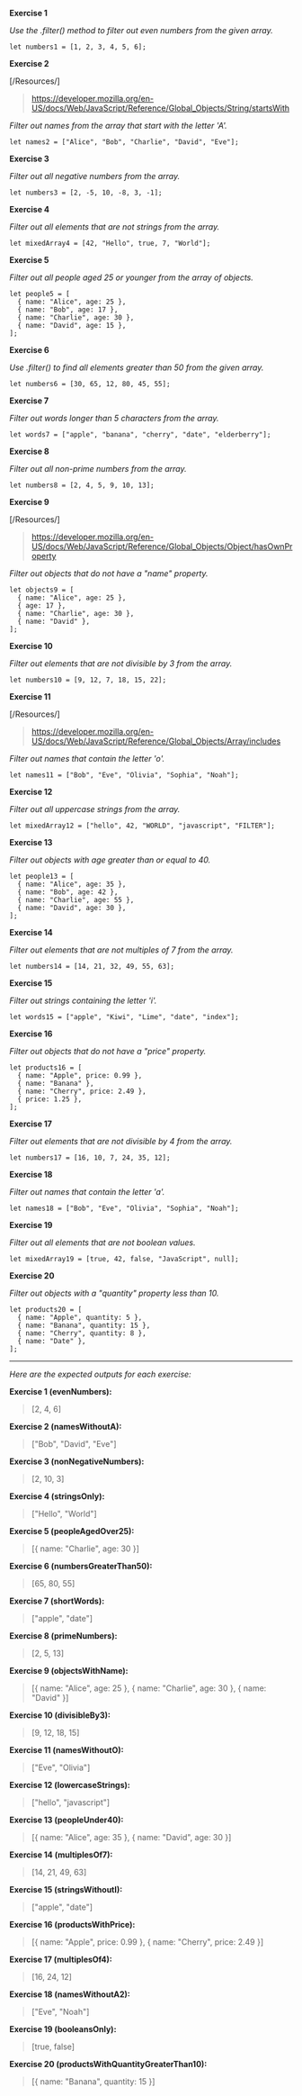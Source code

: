 **Exercise 1**

*Use the .filter() method to filter out even numbers from the given array.*

```
let numbers1 = [1, 2, 3, 4, 5, 6];
```

**Exercise 2**

[/Resources/]

> https://developer.mozilla.org/en-US/docs/Web/JavaScript/Reference/Global_Objects/String/startsWith

*Filter out names from the array that start with the letter 'A'.*
```
let names2 = ["Alice", "Bob", "Charlie", "David", "Eve"];
```

**Exercise 3**

*Filter out all negative numbers from the array.*

```
let numbers3 = [2, -5, 10, -8, 3, -1];
```

**Exercise 4**

*Filter out all elements that are not strings from the array.*

```
let mixedArray4 = [42, "Hello", true, 7, "World"];
```

**Exercise 5**

*Filter out all people aged 25 or younger from the array of objects.*

```
let people5 = [
  { name: "Alice", age: 25 },
  { name: "Bob", age: 17 },
  { name: "Charlie", age: 30 },
  { name: "David", age: 15 },
];
```

**Exercise 6**

*Use .filter() to find all elements greater than 50 from the given array.*

```
let numbers6 = [30, 65, 12, 80, 45, 55];
```

**Exercise 7**

*Filter out words longer than 5 characters from the array.*

```
let words7 = ["apple", "banana", "cherry", "date", "elderberry"];
```

**Exercise 8**

*Filter out all non-prime numbers from the array.*

```
let numbers8 = [2, 4, 5, 9, 10, 13];
```

**Exercise 9**

[/Resources/]

> https://developer.mozilla.org/en-US/docs/Web/JavaScript/Reference/Global_Objects/Object/hasOwnProperty

*Filter out objects that do not have a "name" property.*

```
let objects9 = [
  { name: "Alice", age: 25 },
  { age: 17 },
  { name: "Charlie", age: 30 },
  { name: "David" },
];
```

**Exercise 10**

*Filter out elements that are not divisible by 3 from the array.*

```
let numbers10 = [9, 12, 7, 18, 15, 22];
```

**Exercise 11**

[/Resources/]

> https://developer.mozilla.org/en-US/docs/Web/JavaScript/Reference/Global_Objects/Array/includes

*Filter out names that contain the letter 'o'.*

```
let names11 = ["Bob", "Eve", "Olivia", "Sophia", "Noah"];
```

**Exercise 12**

*Filter out all uppercase strings from the array.*

```
let mixedArray12 = ["hello", 42, "WORLD", "javascript", "FILTER"];
```

**Exercise 13**

*Filter out objects with age greater than or equal to 40.*

```
let people13 = [
  { name: "Alice", age: 35 },
  { name: "Bob", age: 42 },
  { name: "Charlie", age: 55 },
  { name: "David", age: 30 },
];
```

**Exercise 14**

*Filter out elements that are not multiples of 7 from the array.*

```
let numbers14 = [14, 21, 32, 49, 55, 63];
```

**Exercise 15**

*Filter out strings containing the letter 'i'.*

```
let words15 = ["apple", "Kiwi", "Lime", "date", "index"];
```

**Exercise 16**

*Filter out objects that do not have a "price" property.*

```
let products16 = [
  { name: "Apple", price: 0.99 },
  { name: "Banana" },
  { name: "Cherry", price: 2.49 },
  { price: 1.25 },
];
```

**Exercise 17**

*Filter out elements that are not divisible by 4 from the array.*

```
let numbers17 = [16, 10, 7, 24, 35, 12];
```

**Exercise 18**

*Filter out names that contain the letter 'a'.*

```
let names18 = ["Bob", "Eve", "Olivia", "Sophia", "Noah"];
```

**Exercise 19**

*Filter out all elements that are not boolean values.*

```
let mixedArray19 = [true, 42, false, "JavaScript", null];
```

**Exercise 20**

*Filter out objects with a "quantity" property less than 10.*

```
let products20 = [
  { name: "Apple", quantity: 5 },
  { name: "Banana", quantity: 15 },
  { name: "Cherry", quantity: 8 },
  { name: "Date" },
];
```
---

*Here are the expected outputs for each exercise:*

**Exercise 1 (evenNumbers):**
> [2, 4, 6]

**Exercise 2 (namesWithoutA):**
> ["Bob", "David", "Eve"]

**Exercise 3 (nonNegativeNumbers):**
> [2, 10, 3]

**Exercise 4 (stringsOnly):**
> ["Hello", "World"]

**Exercise 5 (peopleAgedOver25):**
> [{ name: "Charlie", age: 30 }]

**Exercise 6 (numbersGreaterThan50):**
> [65, 80, 55]

**Exercise 7 (shortWords):**
> ["apple", "date"]

**Exercise 8 (primeNumbers):**
> [2, 5, 13]

**Exercise 9 (objectsWithName):**
>[{ name: "Alice", age: 25 }, { name: "Charlie", age: 30 }, { name: "David" }]

**Exercise 10 (divisibleBy3):**
> [9, 12, 18, 15]

**Exercise 11 (namesWithoutO):**
> ["Eve", "Olivia"] 

**Exercise 12 (lowercaseStrings):**
> ["hello", "javascript"]

**Exercise 13 (peopleUnder40):**
> [{ name: "Alice", age: 35 }, { name: "David", age: 30 }]

**Exercise 14 (multiplesOf7):**
> [14, 21, 49, 63]

**Exercise 15 (stringsWithoutI):**
> ["apple", "date"]

**Exercise 16 (productsWithPrice):**
> [{ name: "Apple", price: 0.99 }, { name: "Cherry", price: 2.49 }]

**Exercise 17 (multiplesOf4):**
> [16, 24, 12]

**Exercise 18 (namesWithoutA2):**
> ["Eve", "Noah"]

**Exercise 19 (booleansOnly):**
> [true, false]

**Exercise 20 (productsWithQuantityGreaterThan10):**
> [{ name: "Banana", quantity: 15 }]
